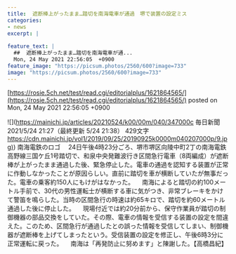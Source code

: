 ```yaml
---
title:  遮断棒上がったまま…踏切を南海電車が通過　堺で装置の設定ミス  
categories:
- news
excerpt: |
  
feature_text: |
  ##  遮断棒上がったまま…踏切を南海電車が通...
  Mon, 24 May 2021 22:56:05  +0900
feature_image: "https://picsum.photos/2560/600?image=733"
image: "https://picsum.photos/2560/600?image=733"
---
```


[https://rosie.5ch.net/test/read.cgi/editorialplus/1621864565/](https://rosie.5ch.net/test/read.cgi/editorialplus/1621864565/)
posted on Mon, 24 May 2021 22:56:05  +0900

<!--more-->

![](https://mainichi.jp/articles/20210524/k00/00m/040/347000c 毎日新聞 2021/5/24 21:27（最終更新 5/24 21:38） 429文字 [https://cdn.mainichi.jp/vol1/2019/09/25/20190925k0000m040207000p/9.jpg)](https://cdn.mainichi.jp/vol1/2019/09/25/20190925k0000m040207000p/9.jpg)) 南海電鉄のロゴ 　24日午後4時23分ごろ、堺市堺区向陵中町2丁の南海電鉄高野線三国ケ丘1号踏切で、和泉中央発難波行き区間急行電車（8両編成）が遮断棒が上がったまま通過した後、緊急停止した。電車の通過を認知する装置が正常に作動しなかったことが原因らしい。直前に踏切を車が横断していたが無事だった。電車の乗客約150人にもけがはなかった。 　南海によると踏切の約100メートル手前で、30代の男性運転士が横断する車に気がつき、非常ブレーキをかけて警笛を鳴らした。当時の区間急行の時速は約65キロで、踏切を約60メートル通過した後に停止した。 　現場付近では約20分前から、保守作業員が踏切の制御機器の部品交換をしていた。その際、電車の情報を受信する装置の設定を間違えた。このため、区間急行が通過したとの誤った情報を受信してしまい、制御機器が遮断棒を上げてしまったという。受信装置の設定を修正し、午後6時3分に正常運転に戻った。 　南海は「再発防止に努めます」と陳謝した。【高橋昌紀】
